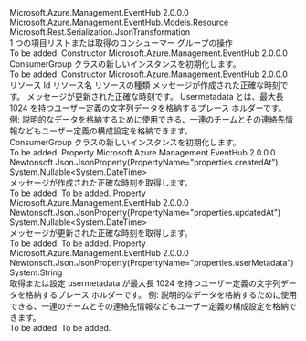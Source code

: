 <Type Name="ConsumerGroup" FullName="Microsoft.Azure.Management.EventHub.Models.ConsumerGroup">
  <TypeSignature Language="C#" Value="public class ConsumerGroup : Microsoft.Azure.Management.EventHub.Models.Resource" />
  <TypeSignature Language="ILAsm" Value=".class public auto ansi beforefieldinit ConsumerGroup extends Microsoft.Azure.Management.EventHub.Models.Resource" />
  <TypeSignature Language="DocId" Value="T:Microsoft.Azure.Management.EventHub.Models.ConsumerGroup" />
  <TypeSignature Language="VB.NET" Value="Public Class ConsumerGroup&#xA;Inherits Resource" />
  <TypeSignature Language="F#" Value="type ConsumerGroup = class&#xA;    inherit Resource" />
  <AssemblyInfo>
    <AssemblyName>Microsoft.Azure.Management.EventHub</AssemblyName>
    <AssemblyVersion>2.0.0.0</AssemblyVersion>
  </AssemblyInfo>
  <Base>
    <BaseTypeName>Microsoft.Azure.Management.EventHub.Models.Resource</BaseTypeName>
  </Base>
  <Interfaces />
  <Attributes>
    <Attribute>
      <AttributeName>Microsoft.Rest.Serialization.JsonTransformation</AttributeName>
    </Attribute>
  </Attributes>
  <Docs>
    <summary>
            1 つの項目リストまたは取得のコンシューマー グループの操作
            </summary>
    <remarks>To be added.</remarks>
  </Docs>
  <Members>
    <Member MemberName=".ctor">
      <MemberSignature Language="C#" Value="public ConsumerGroup ();" />
      <MemberSignature Language="ILAsm" Value=".method public hidebysig specialname rtspecialname instance void .ctor() cil managed" />
      <MemberSignature Language="DocId" Value="M:Microsoft.Azure.Management.EventHub.Models.ConsumerGroup.#ctor" />
      <MemberSignature Language="VB.NET" Value="Public Sub New ()" />
      <MemberType>Constructor</MemberType>
      <AssemblyInfo>
        <AssemblyName>Microsoft.Azure.Management.EventHub</AssemblyName>
        <AssemblyVersion>2.0.0.0</AssemblyVersion>
      </AssemblyInfo>
      <Parameters />
      <Docs>
        <summary>
            ConsumerGroup クラスの新しいインスタンスを初期化します。
            </summary>
        <remarks>To be added.</remarks>
      </Docs>
    </Member>
    <Member MemberName=".ctor">
      <MemberSignature Language="C#" Value="public ConsumerGroup (string id = null, string name = null, string type = null, Nullable&lt;DateTime&gt; createdAt = null, Nullable&lt;DateTime&gt; updatedAt = null, string userMetadata = null);" />
      <MemberSignature Language="ILAsm" Value=".method public hidebysig specialname rtspecialname instance void .ctor(string id, string name, string type, valuetype System.Nullable`1&lt;valuetype System.DateTime&gt; createdAt, valuetype System.Nullable`1&lt;valuetype System.DateTime&gt; updatedAt, string userMetadata) cil managed" />
      <MemberSignature Language="DocId" Value="M:Microsoft.Azure.Management.EventHub.Models.ConsumerGroup.#ctor(System.String,System.String,System.String,System.Nullable{System.DateTime},System.Nullable{System.DateTime},System.String)" />
      <MemberSignature Language="VB.NET" Value="Public Sub New (Optional id As String = null, Optional name As String = null, Optional type As String = null, Optional createdAt As Nullable(Of DateTime) = null, Optional updatedAt As Nullable(Of DateTime) = null, Optional userMetadata As String = null)" />
      <MemberSignature Language="F#" Value="new Microsoft.Azure.Management.EventHub.Models.ConsumerGroup : string * string * string * Nullable&lt;DateTime&gt; * Nullable&lt;DateTime&gt; * string -&gt; Microsoft.Azure.Management.EventHub.Models.ConsumerGroup" Usage="new Microsoft.Azure.Management.EventHub.Models.ConsumerGroup (id, name, type, createdAt, updatedAt, userMetadata)" />
      <MemberType>Constructor</MemberType>
      <AssemblyInfo>
        <AssemblyName>Microsoft.Azure.Management.EventHub</AssemblyName>
        <AssemblyVersion>2.0.0.0</AssemblyVersion>
      </AssemblyInfo>
      <Parameters>
        <Parameter Name="id" Type="System.String" />
        <Parameter Name="name" Type="System.String" />
        <Parameter Name="type" Type="System.String" />
        <Parameter Name="createdAt" Type="System.Nullable&lt;System.DateTime&gt;" />
        <Parameter Name="updatedAt" Type="System.Nullable&lt;System.DateTime&gt;" />
        <Parameter Name="userMetadata" Type="System.String" />
      </Parameters>
      <Docs>
        <param name="id">リソース Id</param>
        <param name="name">リソース名</param>
        <param name="type">リソースの種類</param>
        <param name="createdAt">メッセージが作成された正確な時刻です。</param>
        <param name="updatedAt">メッセージが更新された正確な時刻です。</param>
        <param name="userMetadata">Usermetadata とは、最大長 1024 を持つユーザー定義の文字列データを格納するプレース ホルダーです。 例: 説明的なデータを格納するために使用できる、一連のチームとその連絡先情報などもユーザー定義の構成設定を格納できます。</param>
        <summary>
            ConsumerGroup クラスの新しいインスタンスを初期化します。
            </summary>
        <remarks>To be added.</remarks>
      </Docs>
    </Member>
    <Member MemberName="CreatedAt">
      <MemberSignature Language="C#" Value="public Nullable&lt;DateTime&gt; CreatedAt { get; }" />
      <MemberSignature Language="ILAsm" Value=".property instance valuetype System.Nullable`1&lt;valuetype System.DateTime&gt; CreatedAt" />
      <MemberSignature Language="DocId" Value="P:Microsoft.Azure.Management.EventHub.Models.ConsumerGroup.CreatedAt" />
      <MemberSignature Language="VB.NET" Value="Public ReadOnly Property CreatedAt As Nullable(Of DateTime)" />
      <MemberSignature Language="F#" Value="member this.CreatedAt : Nullable&lt;DateTime&gt;" Usage="Microsoft.Azure.Management.EventHub.Models.ConsumerGroup.CreatedAt" />
      <MemberType>Property</MemberType>
      <AssemblyInfo>
        <AssemblyName>Microsoft.Azure.Management.EventHub</AssemblyName>
        <AssemblyVersion>2.0.0.0</AssemblyVersion>
      </AssemblyInfo>
      <Attributes>
        <Attribute>
          <AttributeName>Newtonsoft.Json.JsonProperty(PropertyName="properties.createdAt")</AttributeName>
        </Attribute>
      </Attributes>
      <ReturnValue>
        <ReturnType>System.Nullable&lt;System.DateTime&gt;</ReturnType>
      </ReturnValue>
      <Docs>
        <summary>
            メッセージが作成された正確な時刻を取得します。
            </summary>
        <value>To be added.</value>
        <remarks>To be added.</remarks>
      </Docs>
    </Member>
    <Member MemberName="UpdatedAt">
      <MemberSignature Language="C#" Value="public Nullable&lt;DateTime&gt; UpdatedAt { get; }" />
      <MemberSignature Language="ILAsm" Value=".property instance valuetype System.Nullable`1&lt;valuetype System.DateTime&gt; UpdatedAt" />
      <MemberSignature Language="DocId" Value="P:Microsoft.Azure.Management.EventHub.Models.ConsumerGroup.UpdatedAt" />
      <MemberSignature Language="VB.NET" Value="Public ReadOnly Property UpdatedAt As Nullable(Of DateTime)" />
      <MemberSignature Language="F#" Value="member this.UpdatedAt : Nullable&lt;DateTime&gt;" Usage="Microsoft.Azure.Management.EventHub.Models.ConsumerGroup.UpdatedAt" />
      <MemberType>Property</MemberType>
      <AssemblyInfo>
        <AssemblyName>Microsoft.Azure.Management.EventHub</AssemblyName>
        <AssemblyVersion>2.0.0.0</AssemblyVersion>
      </AssemblyInfo>
      <Attributes>
        <Attribute>
          <AttributeName>Newtonsoft.Json.JsonProperty(PropertyName="properties.updatedAt")</AttributeName>
        </Attribute>
      </Attributes>
      <ReturnValue>
        <ReturnType>System.Nullable&lt;System.DateTime&gt;</ReturnType>
      </ReturnValue>
      <Docs>
        <summary>
            メッセージが更新された正確な時刻を取得します。
            </summary>
        <value>To be added.</value>
        <remarks>To be added.</remarks>
      </Docs>
    </Member>
    <Member MemberName="UserMetadata">
      <MemberSignature Language="C#" Value="public string UserMetadata { get; set; }" />
      <MemberSignature Language="ILAsm" Value=".property instance string UserMetadata" />
      <MemberSignature Language="DocId" Value="P:Microsoft.Azure.Management.EventHub.Models.ConsumerGroup.UserMetadata" />
      <MemberSignature Language="VB.NET" Value="Public Property UserMetadata As String" />
      <MemberSignature Language="F#" Value="member this.UserMetadata : string with get, set" Usage="Microsoft.Azure.Management.EventHub.Models.ConsumerGroup.UserMetadata" />
      <MemberType>Property</MemberType>
      <AssemblyInfo>
        <AssemblyName>Microsoft.Azure.Management.EventHub</AssemblyName>
        <AssemblyVersion>2.0.0.0</AssemblyVersion>
      </AssemblyInfo>
      <Attributes>
        <Attribute>
          <AttributeName>Newtonsoft.Json.JsonProperty(PropertyName="properties.userMetadata")</AttributeName>
        </Attribute>
      </Attributes>
      <ReturnValue>
        <ReturnType>System.String</ReturnType>
      </ReturnValue>
      <Docs>
        <summary>
            取得または設定 usermetadata が最大長 1024 を持つユーザー定義の文字列データを格納するプレース ホルダーです。 例: 説明的なデータを格納するために使用できる、一連のチームとその連絡先情報などもユーザー定義の構成設定を格納できます。
            </summary>
        <value>To be added.</value>
        <remarks>To be added.</remarks>
      </Docs>
    </Member>
  </Members>
</Type>